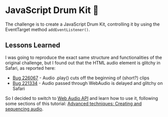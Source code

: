 # JavaScript Drum Kit :drum:

The challenge is to create a JavaScript Drum Kit, controlling it by using the EventTarget method `addEventListener()`.

## Lessons Learned

I was going to reproduce the exact same structure and functionalities of the original challenge, but I found out that the HTML audio element is glitchy in Safari, as reported here:

- [Bug 226067] - Audio .play() cuts off the beginning of (short?) clips
- [Bug 221334] - Audio passed through WebAudio is delayed and glitchy on Safari

So I decided to switch to [Web Audio API] and learn how to use it, following some sections of this tutorial: [Advanced techniques: Creating and sequencing audio].

[Bug 226067]: https://bugs.webkit.org/show_bug.cgi?id=226067
[Bug 221334]: https://bugs.webkit.org/show_bug.cgi?id=221334
[Web Audio API]: https://developer.mozilla.org/en-US/docs/Web/API/Web_Audio_API
[Advanced techniques: Creating and sequencing audio]: https://developer.mozilla.org/en-US/docs/Web/API/Web_Audio_API/Advanced_techniques
